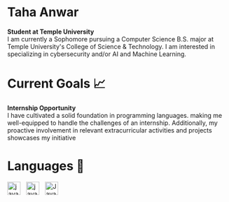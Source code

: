 # Taha Anwar

**Student at Temple University**
\
I am currently a Sophomore pursuing a Computer Science B.S. major at Temple University's College of Science & Technology. I am interested in specializing in cybersecurity and/or AI and Machine Learning. 

# Current Goals 📈
**Internship  Opportunity**\
I have cultivated a solid foundation in programming languages. making me well-equipped to handle the challenges of an internship.
Additionally, my proactive involvement in relevant extracurricular activities and projects showcases my initiative

# Languages 🔧 
<img align="left" alt="java" width = "30px" style ="padding-right:10px;" src="https://cdn.jsdelivr.net/gh/devicons/devicon@latest/icons/python/python-original.svg" />


<img align="left" alt="java" width = "30px" style ="padding-right:10px;" src="https://cdn.jsdelivr.net/gh/devicons/devicon@latest/icons/c/c-original.svg" />


<img align="left" alt ="Java" width = "30px" style ="padding-right:10px;" src="https://cdn.jsdelivr.net/gh/devicons/devicon@latest/icons/java/java-original.svg" />
